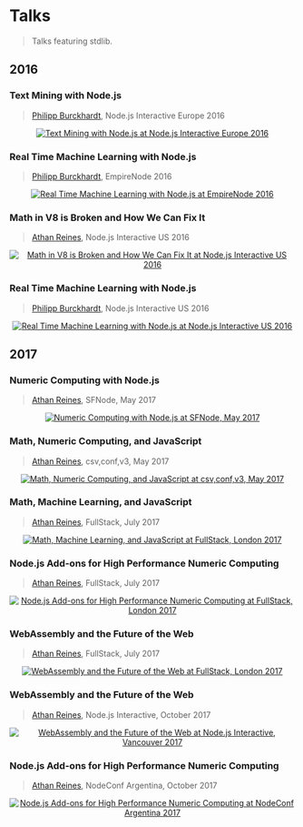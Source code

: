 <!--

@license Apache-2.0

Copyright (c) 2018 The Stdlib Authors.

Licensed under the Apache License, Version 2.0 (the "License");
you may not use this file except in compliance with the License.
You may obtain a copy of the License at

   http://www.apache.org/licenses/LICENSE-2.0

Unless required by applicable law or agreed to in writing, software
distributed under the License is distributed on an "AS IS" BASIS,
WITHOUT WARRANTIES OR CONDITIONS OF ANY KIND, either express or implied.
See the License for the specific language governing permissions and
limitations under the License.

-->

<!--lint disable no-duplicate-headings-in-section-->

# Talks

> Talks featuring stdlib.

## 2016

### Text Mining with Node.js

> [Philipp Burckhardt][planeshifter], Node.js Interactive Europe 2016

<div class="image" align="center">
    <a title="Text mining with Node.js" href="https://www.youtube.com/watch?v=r8XOIRebcBU">
        <img src="https://cdn.rawgit.com/stdlib-js/stdlib/5d74307be3b368b498679f3dfbdcbf58d7433d21/docs/assets/nodejs_interactive_2016_philipp_burckhardt.png" alt="Text Mining with Node.js at Node.js Interactive Europe 2016">
    </a>
    <br>
</div>

### Real Time Machine Learning with Node.js

> [Philipp Burckhardt][planeshifter], EmpireNode 2016

<div class="image" align="center">
    <a "Real time machine learning with Node.js" href="https://www.youtube.com/watch?v=5Ad3TH8XGSI">
        <img src="https://cdn.rawgit.com/stdlib-js/stdlib/1d0f4c869dbc29b55339fc0561ca05bf385a06b5/docs/assets/empire_node_2016_philipp_burckhardt.png" alt="Real Time Machine Learning with Node.js at EmpireNode 2016">
    </a>
    <br>
</div>

### Math in V8 is Broken and How We Can Fix It

> [Athan Reines][kgryte], Node.js Interactive US 2016

<div class="image" align="center">
    <a title="Mathin V8 is broken and how we can fix it" href="https://www.youtube.com/watch?v=03WhsgTpp7g">
        <img src="https://cdn.rawgit.com/stdlib-js/stdlib/5dd2d62d0a53359fe163870da082f0462118d9f5/docs/assets/nodejs_interactive_us_2016_athan_reines.png" alt="Math in V8 is Broken and How We Can Fix It at Node.js Interactive US 2016">
    </a>
    <br>
</div>

### Real Time Machine Learning with Node.js

> [Philipp Burckhardt][planeshifter], Node.js Interactive US 2016

<div class="image" align="center">
    <a "Real time machine learning with Node.js" href="https://www.youtube.com/watch?v=fK32__vlVAA">
        <img src="https://cdn.rawgit.com/stdlib-js/stdlib/5dd2d62d0a53359fe163870da082f0462118d9f5/docs/assets/nodejs_interactive_us_2016_philipp_burckhardt.png" alt="Real Time Machine Learning with Node.js at Node.js Interactive US 2016">
    </a>
    <br>
</div>

## 2017

### Numeric Computing with Node.js

> [Athan Reines][kgryte], SFNode, May 2017

<div class="image" align="center">
    <a title="Numeric computing with Node.js" href="https://www.youtube.com/watch?v=sYF_pJI93tc">
        <img src="https://cdn.rawgit.com/stdlib-js/stdlib/091a6e066f31dbb751f49ae1c02597504b9fd954/docs/assets/sfnode_may_2017_athan_reines.png" alt="Numeric Computing with Node.js at SFNode, May 2017">
    </a>
    <br>
</div>

### Math, Numeric Computing, and JavaScript

> [Athan Reines][kgryte], csv,conf,v3, May 2017

<div class="image" align="center">
    <a title="Math, numeric computing, and JavaScript" href="https://www.youtube.com/watch?v=P4_5LvKmhIc%26list=PLg5zZXwt2ZW5UIz13oI56vfZjF6mvpIXN%26index=44">
        <img src="https://cdn.rawgit.com/stdlib-js/stdlib/1e164a683e239214f2e06354319f91fb41f244d3/docs/assets/csv_conf_v3_2017_athan_reines.png" alt="Math, Numeric Computing, and JavaScript at csv,conf,v3, May 2017">
    </a>
    <br>
</div>

### Math, Machine Learning, and JavaScript

> [Athan Reines][kgryte], FullStack, July 2017

<div class="image" align="center">
    <a title="Math, machine learning, and JavaScript" href="https://skillsmatter.com/skillscasts/10364-math-machine-learning-and-javascript">
        <img src="https://cdn.rawgit.com/stdlib-js/stdlib/246335b65cfa8c5fbfbed4655d733e64f6cf5643/docs/assets/talks/fullstack_london_2017_athan_reines_1.png" alt="Math, Machine Learning, and JavaScript at FullStack, London 2017">
    </a>
    <br>
</div>

### Node.js Add-ons for High Performance Numeric Computing

> [Athan Reines][kgryte], FullStack, July 2017

<div class="image" align="center">
    <a title="Node.js Add-ons for High Performance Numeric Computing" href="https://skillsmatter.com/skillscasts/10362-node-js-add-ons-for-high-performance-numeric-computing">
        <img src="https://cdn.rawgit.com/stdlib-js/stdlib/246335b65cfa8c5fbfbed4655d733e64f6cf5643/docs/assets/talks/fullstack_london_2017_athan_reines_2.png" alt="Node.js Add-ons for High Performance Numeric Computing at FullStack, London 2017">
    </a>
    <br>
</div>

### WebAssembly and the Future of the Web

> [Athan Reines][kgryte], FullStack, July 2017

<div class="image" align="center">
    <a title="WebAssembly and the Future of the Web" href="https://skillsmatter.com/skillscasts/10363-webassembly-and-the-future-of-the-web">
        <img src="https://cdn.rawgit.com/stdlib-js/stdlib/2d1aeeeb95d13ec49540a11457a6eba2ed920eaa/docs/assets/talks/fullstack_london_2017_athan_reines_3.png" alt="WebAssembly and the Future of the Web at FullStack, London 2017">
    </a>
    <br>
</div>

### WebAssembly and the Future of the Web

> [Athan Reines][kgryte], Node.js Interactive, October 2017

<div class="image" align="center">
    <a title="WebAssembly and the Future of the Web" href="https://www.youtube.com/watch?v=iJL59lh4IJA&list=PLfMzBWSH11xa-iNnQG2555lgi4574nZOh&index=36">
        <img src="https://cdn.rawgit.com/stdlib-js/stdlib/8f234f4e03a550606f46041e34000c1c206e7f9d/docs/assets/talks/nodejs_interactive_vancouver_2017_athan_reines.png" alt="WebAssembly and the Future of the Web at Node.js Interactive, Vancouver 2017">
    </a>
    <br>
</div>

### Node.js Add-ons for High Performance Numeric Computing

> [Athan Reines][kgryte], NodeConf Argentina, October 2017

<div class="image" align="center">
    <a title="Node.js Add-ons for High Performance Numeric Computing" href="https://www.youtube.com/watch?v=mnvfej28vjk&list=PLdrSld1u9v3bksRXRSmT5G0xSjzruRsVB&index=7">
        <img src="https://cdn.rawgit.com/stdlib-js/stdlib/2e3bf1763efb19a6927349204f2d8a0c57488aff/docs/assets/talks/nodeconf_argentina_2017_athan_reines.png" alt="Node.js Add-ons for High Performance Numeric Computing at NodeConf Argentina 2017">
    </a>
    <br>
</div>

<!-- Section for all links. Make sure to keep an empty line after the `section` element and another before the `/section` close. -->

<section class="links">

[kgryte]: https://github.com/kgryte

[planeshifter]: https://github.com/planeshifter

</section>

<!-- /.links -->
